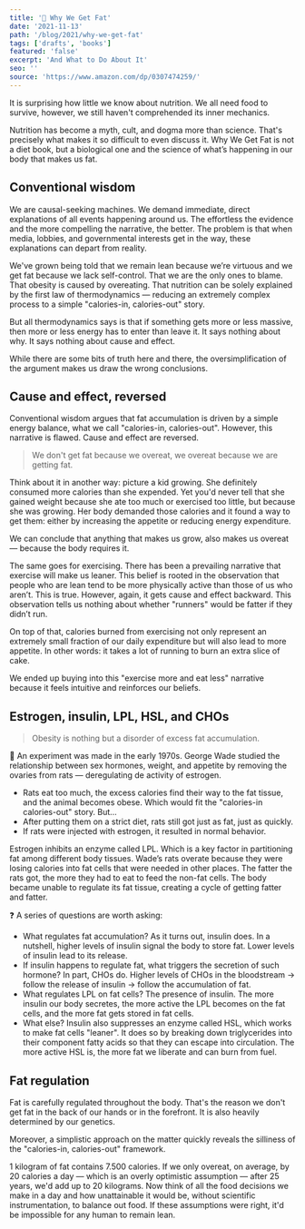 ```yaml
---
title: '📖 Why We Get Fat'
date: '2021-11-13'
path: '/blog/2021/why-we-get-fat'
tags: ['drafts', 'books']
featured: 'false'
excerpt: 'And What to Do About It'
seo: ''
source: 'https://www.amazon.com/dp/0307474259/'
---
```


It is surprising how little we know about nutrition. We all need food to survive, however, we still haven't comprehended its inner mechanics.

Nutrition has become a myth, cult, and dogma more than science. That's precisely what makes it so difficult to even discuss it. Why We Get Fat is not a diet book, but a biological one and the science of what’s happening in our body that makes us fat.

## Conventional wisdom

We are causal-seeking machines. We demand immediate, direct explanations of all events happening around us. The effortless the evidence and the more compelling the narrative, the better. The problem is that when media, lobbies, and governmental interests get in the way, these explanations can depart from reality.

We've grown being told that we remain lean because we’re virtuous and we get fat because we lack self-control. That we are the only ones to blame. That obesity is caused by overeating. That nutrition can be solely explained by the first law of thermodynamics — reducing an extremely complex process to a simple "calories-in, calories-out" story.

But all thermodynamics says is that if something gets more or less massive, then more or less energy has to enter than leave it. It says nothing about why. It says nothing about cause and effect.

While there are some bits of truth here and there, the oversimplification of the argument makes us draw the wrong conclusions.

## Cause and effect, reversed

Conventional wisdom argues that fat accumulation is driven by a simple energy balance, what we call "calories-in, calories-out". However, this narrative is flawed. Cause and effect are reversed.

> We don't get fat because we overeat, we overeat because we are getting fat.

Think about it in another way: picture a kid growing. She definitely consumed more calories than she expended. Yet you'd never tell that she gained weight because she ate too much or exercised too little, but because she was growing. Her body demanded those calories and it found a way to get them: either by increasing the appetite or reducing energy expenditure.

We can conclude that anything that makes us grow, also makes us overeat — because the body requires it.

The same goes for exercising. There has been a prevailing narrative that exercise will make us leaner. This belief is rooted in the observation that people who are lean tend to be more physically active than those of us who aren’t. This is true. However, again, it gets cause and effect backward. This observation tells us nothing about whether "runners" would be fatter if they didn’t run.

On top of that, calories burned from exercising not only represent an extremely small fraction of our daily expenditure but will also lead to more appetite. In other words: it takes a lot of running to burn an extra slice of cake.

We ended up buying into this "exercise more and eat less" narrative because it feels intuitive and reinforces our beliefs.

## Estrogen, insulin, LPL, HSL, and CHOs

> Obesity is nothing but a disorder of excess fat accumulation.

🧪 An experiment was made in the early 1970s. George Wade studied the relationship between sex hormones, weight, and appetite by removing the ovaries from rats — deregulating de activity of estrogen.

- Rats eat too much, the excess calories find their way to the fat tissue, and the animal becomes obese. Which would fit the "calories-in calories-out" story. But...
- After putting them on a strict diet, rats still got just as fat, just as quickly.
- If rats were injected with estrogen, it resulted in normal behavior.

Estrogen inhibits an enzyme called LPL. Which is a key factor in partitioning fat among different body tissues. Wade’s rats overate because they were losing calories into fat cells that were needed in other places. The fatter the rats got, the more they had to eat to feed the non-fat cells. The body became unable to regulate its fat tissue, creating a cycle of getting fatter and fatter.

❓ A series of questions are worth asking:

- What regulates fat accumulation? As it turns out, insulin does. In a nutshell, higher levels of insulin signal the body to store fat. Lower levels of insulin lead to its release.
- If insulin happens to regulate fat, what triggers the secretion of such hormone? In part, CHOs do. Higher levels of CHOs in the bloodstream -> follow the release of insulin -> follow the accumulation of fat.
- What regulates LPL on fat cells? The presence of insulin. The more insulin our body secretes, the more active the LPL becomes on the fat cells, and the more fat gets stored in fat cells.
- What else? Insulin also suppresses an enzyme called HSL, which works to make fat cells "leaner". It does so by breaking down triglycerides into their component fatty acids so that they can escape into circulation. The more active HSL is, the more fat we liberate and can burn from fuel.

## Fat regulation

Fat is carefully regulated throughout the body. That's the reason we don't get fat in the back of our hands or in the forefront. It is also heavily determined by our genetics.

Moreover, a simplistic approach on the matter quickly reveals the silliness of the "calories-in, calories-out" framework.

1 kilogram of fat contains 7.500 calories. If we only overeat, on average, by 20 calories a day — which is an overly optimistic assumption — after 25 years, we'd add up to 20 kilograms. Now think of all the food decisions we make in a day and how unattainable it would be, without scientific instrumentation, to balance out food. If these assumptions were right, it'd be impossible for any human to remain lean.
